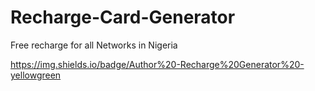 # Recharge-Card-Generator

Free recharge for all Networks in Nigeria

https://img.shields.io/badge/Author%20-Recharge%20Generator%20-yellowgreen
